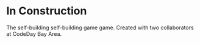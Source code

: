 # In Construction
The self-building self-building game game. Created with two collaborators at CodeDay Bay Area.